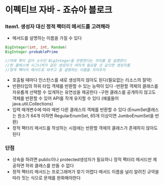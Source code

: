 # 이펙티브 자바 - 죠슈아 블로크

### Item1. 생성자 대신 정적 팩터리 메서드를 고려해라

- 메서드를 설명하는 이름을 가질 수 있다

```java
BigInteger(int, int, Random)
BigInteger.probablePrime

//아래 쪽이 값이 소수인 BigInteger을 반환한다는 의미를 잘 설명한다
//한 클래스에 시그니처가 같은 생성자가 여러개 필요할 것 같으면 생성자를 
//정적 팩터리 메서드로 바꾸고 잘 설명하는 이름을 지어주자
```

- 호출될 때마다 인스턴스를 새로 생성하지 않아도 된다(필요없는 리소스의 절약)
- 반환타입의 하위 타입 객체를 반환할 수 있는 능력이 있다
-반환할 객체의 클래스를 자유롭게 선택할 수 있게하는 유연성을 제공한다
-구현 클래스를 공개하지 않고도 객체를 반환할 수 있어 API를 작게 유지할 수 있다
  (예를들어 java.util.Collections)
- 입력 매개변수에 따라 매번 다른 클래스의 객체를 반환할 수 있다
(EnumSet클래스는 원소가 64개 이하면 RegularEnumSet, 65개 이상이면 JumboEnumSet을 반환)
- 정적 팩터리 메서드를 작성하는 시점에는 반환할 객체의 클래스가 존재하지 않아도 된다

### 단점

- 상속을 하려면 public이나 protected생성자가 필요하니 정적 팩터리 메서드만 제공하면 하위 클래스를 만들 수 없다
- 정적 팩터리 메서드는 프로그래머가 찾기 어렵다
메서드 이름을 널리 알려진 규약을 따라 짓는 식으로 문제를 완화해야한다